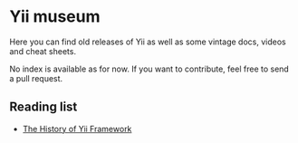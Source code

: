 # Yii museum

Here you can find old releases of Yii as well as some vintage docs, videos and cheat sheets.

No index is available as for now. If you want to contribute, feel free to send a pull request.

## Reading list

- [The History of Yii Framework](http://en.rmcreative.ru/blog/the-history-of-yii-framework/)
